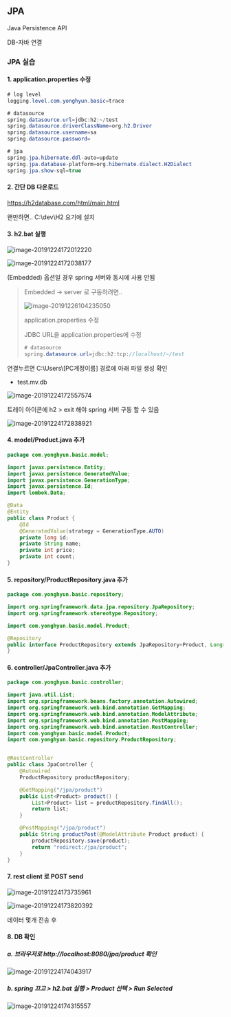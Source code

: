 ## JPA

Java Persistence API

DB-자바 연결



### JPA 실습

#### 1. application.properties 수정

```java
# log level
logging.level.com.yonghyun.basic=trace

# datasource
spring.datasource.url=jdbc:h2:~/test
spring.datasource.driverClassName=org.h2.Driver
spring.datasource.username=sa
spring.datasource.password=

# jpa
spring.jpa.hibernate.ddl-auto=update
spring.jpa.database-platform=org.hibernate.dialect.H2Dialect
spring.jpa.show-sql=true
```



#### 2. 간단 DB 다운로드

https://h2database.com/html/main.html

왠만하면.. C:\dev\H2 요기에 설치



#### 3. h2.bat 실행

![image-20191224172012220](16_jpa.assets/image-20191224172012220.png)

![image-20191224172038177](16_jpa.assets/image-20191224172038177.png)

(Embedded) 옵션일 경우 spring 서버와 동시에 사용 안됨

> Embedded -> server 로 구동하려면..
>
> ![image-20191226104235050](16_jpa.assets/image-20191226104235050.png)
>
> application.properties 수정
>
> JDBC URL을 application.properties에 수정
>
> ```java
> # datasource
> spring.datasource.url=jdbc:h2:tcp://localhost/~/test
> ```





연결누르면 C:\\Users\\[PC계정이름] 경로에 아래 파일 생성 확인

- test.mv.db

![image-20191224172557574](16_jpa.assets/image-20191224172557574.png)



트레이 아이콘에 h2 > exit 해야 spring 서버 구동 할 수 있음

![image-20191224172838921](16_jpa.assets/image-20191224172838921.png)



#### 4. model/Product.java 추가

```java
package com.yonghyun.basic.model;

import javax.persistence.Entity;
import javax.persistence.GeneratedValue;
import javax.persistence.GenerationType;
import javax.persistence.Id;
import lombok.Data;

@Data
@Entity
public class Product {
	@Id
	@GeneratedValue(strategy = GenerationType.AUTO)
	private long id;
	private String name;
	private int price;
	private int count;
}
```



#### 5. repository/ProductRepository.java 추가

```java
package com.yonghyun.basic.repository;

import org.springframework.data.jpa.repository.JpaRepository;
import org.springframework.stereotype.Repository;

import com.yonghyun.basic.model.Product;

@Repository
public interface ProductRepository extends JpaRepository<Product, Long> {
}
```



#### 6. controller/JpaController.java 추가

```java
package com.yonghyun.basic.controller;

import java.util.List;
import org.springframework.beans.factory.annotation.Autowired;
import org.springframework.web.bind.annotation.GetMapping;
import org.springframework.web.bind.annotation.ModelAttribute;
import org.springframework.web.bind.annotation.PostMapping;
import org.springframework.web.bind.annotation.RestController;
import com.yonghyun.basic.model.Product;
import com.yonghyun.basic.repository.ProductRepository;


@RestController
public class JpaController {
	@Autowired
	ProductRepository productRepository;

	@GetMapping("/jpa/product")
	public List<Product> product() {
		List<Product> list = productRepository.findAll();
		return list;
	}

	@PostMapping("/jpa/product")
	public String productPost(@ModelAttribute Product product) {
		productRepository.save(product);
		return "redirect:/jpa/product";
	}
}
```



#### 7. rest client 로 POST send

![image-20191224173735961](16_jpa.assets/image-20191224173735961.png)

![image-20191224173820392](16_jpa.assets/image-20191224173820392.png)

데이터 몇개 전송 후



#### 8. DB 확인

##### a. 브라우저로 http://localhost:8080/jpa/product 확인

![image-20191224174043917](16_jpa.assets/image-20191224174043917.png)



##### b. spring 끄고 > h2.bat 실행 > Product 선택 > Run Selected 

![image-20191224174315557](16_jpa.assets/image-20191224174315557.png)